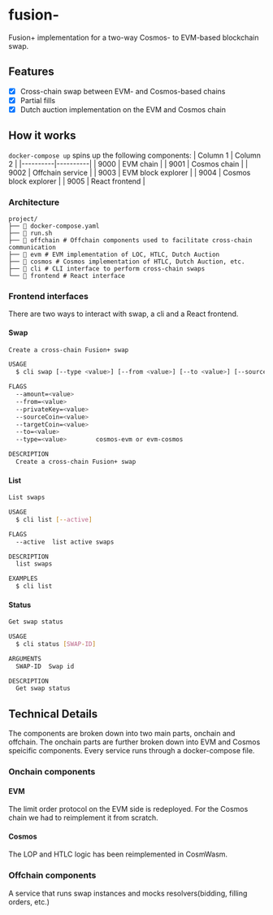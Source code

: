 # fusion-

Fusion+ implementation for a two-way Cosmos- to EVM-based blockchain swap.

## Features

- [x] Cross-chain swap between EVM- and Cosmos-based chains
- [x] Partial fills
- [x] Dutch auction implementation on the EVM and Cosmos chain

## How it works

`docker-compose up` spins up the following components:
| Column 1 | Column 2 |
|----------|----------|
| 9000 | EVM chain |
| 9001 | Cosmos chain |
| 9002 | Offchain service |
| 9003 | EVM block explorer |
| 9004 | Cosmos block explorer |
| 9005 | React frontend |

<!-- To deploy to a Cosmos chain run `docker compose up cosmos --deploy`.
To deploy to an EVM chain run `docker compose up evm --deploy`. -->

### Architecture

```
project/
├── 📄 docker-compose.yaml
├── 📄 run.sh
├── 📁 offchain # Offchain components used to facilitate cross-chain communication
├── 📁 evm # EVM implementation of LOC, HTLC, Dutch Auction
├── 📁 cosmos # Cosmos implementation of HTLC, Dutch Auction, etc.
├── 📁 cli # CLI interface to perform cross-chain swaps
└── 📁 frontend # React interface
```
<!-- └── 📁 tests/ # Integration tests, runs all the nodes, explorers, etc. -->

### Frontend interfaces

There are two ways to interact with swap, a cli and a React frontend.

#### Swap

```bash
Create a cross-chain Fusion+ swap

USAGE
  $ cli swap [--type <value>] [--from <value>] [--to <value>] [--sourceCoin <value>] [--targetCoin <value>] [--amount <value>] [--privateKey <value>]

FLAGS
  --amount=<value>
  --from=<value>
  --privateKey=<value>
  --sourceCoin=<value>
  --targetCoin=<value>
  --to=<value>
  --type=<value>        cosmos-evm or evm-cosmos

DESCRIPTION
  Create a cross-chain Fusion+ swap
```

#### List

```bash
List swaps

USAGE
  $ cli list [--active]

FLAGS
  --active  list active swaps

DESCRIPTION
  list swaps

EXAMPLES
  $ cli list
```

#### Status

```bash
Get swap status

USAGE
  $ cli status [SWAP-ID]

ARGUMENTS
  SWAP-ID  Swap id

DESCRIPTION
  Get swap status

```

## Technical Details

The components are broken down into two main parts, onchain and offchain. The onchain parts are further broken down into EVM and Cosmos speicific components.
Every service runs through a docker-compose file.

### Onchain components

#### EVM

The limit order protocol on the EVM side is redeployed.
For the Cosmos chain we had to reimplement it from scratch.

#### Cosmos

The LOP and HTLC logic has been reimplemented in CosmWasm.

### Offchain components

A service that runs swap instances and mocks resolvers(bidding, filling orders, etc.)

<!-- ## Testing

A lot of emphasis was put on creating a comprehensive testing suite. It is a Kurtosis based testing suite that is blockchain agnostic meaning tests are written once for a bridge-design and tested on any blockchain pair.
Swaps are initiated in any chain. -->
